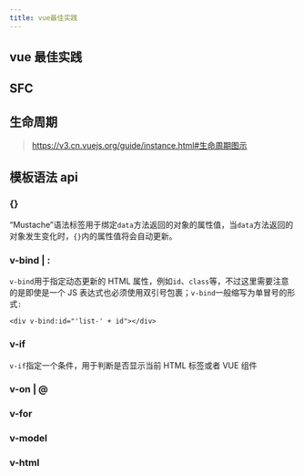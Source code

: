 ```yaml
---
title: vue最佳实践
---
```


## vue 最佳实践

## SFC

## 生命周期

> https://v3.cn.vuejs.org/guide/instance.html#生命周期图示

## 模板语法 api

### {}

“Mustache”语法标签用于绑定`data`方法返回的对象的属性值，当`data`方法返回的对象发生变化时，`{}`内的属性值将会自动更新。

### v-bind | :

`v-bind`用于指定动态更新的 HTML 属性，例如`id`、`class`等，不过这里需要注意的是即使是一个 JS 表达式也必须使用双引号包裹；`v-bind`一般缩写为单冒号的形式`:`

```vue
<div v-bind:id="'list-' + id"></div>
```

### v-if

`v-if`指定一个条件，用于判断是否显示当前 HTML 标签或者 VUE 组件

### v-on | @

### v-for

### v-model

### v-html
